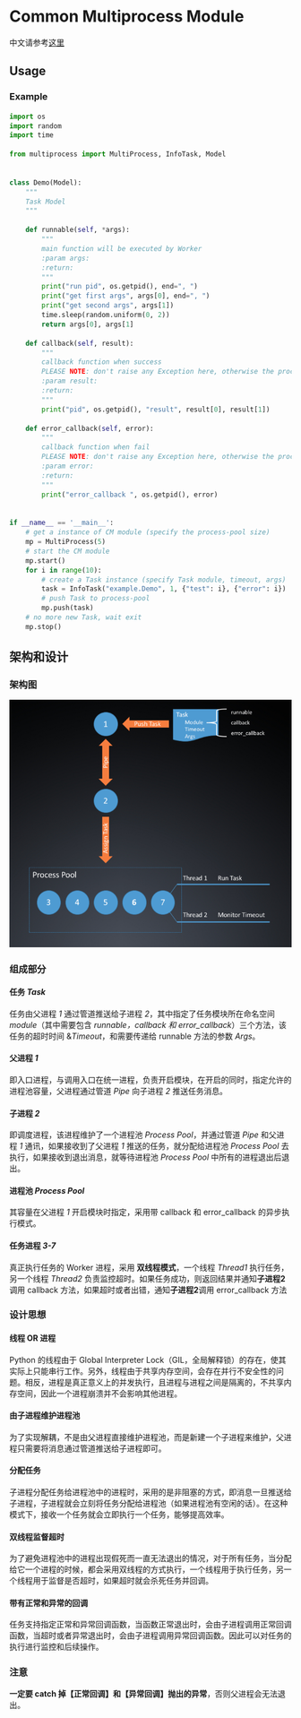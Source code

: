 # Common Multiprocess Module

中文请参考[这里](https://github.com/joddiy/multiprocess/tree/CN)

## Usage

### Example

```python
import os
import random
import time

from multiprocess import MultiProcess, InfoTask, Model


class Demo(Model):
    """
    Task Model
    """
    
    def runnable(self, *args):
        """
        main function will be executed by Worker
        :param args:
        :return:
        """
        print("run pid", os.getpid(), end=", ")
        print("get first args", args[0], end=", ")
        print("get second args", args[1])
        time.sleep(random.uniform(0, 2))
        return args[0], args[1]

    def callback(self, result):
        """
        callback function when success
        PLEASE NOTE: don't raise any Exception here, otherwise the process cannot exit normally
        :param result:
        :return:
        """
        print("pid", os.getpid(), "result", result[0], result[1])

    def error_callback(self, error):
        """
        callback function when fail
        PLEASE NOTE: don't raise any Exception here, otherwise the process cannot exit normally
        :param error:
        :return:
        """
        print("error_callback ", os.getpid(), error)


if __name__ == '__main__':
    # get a instance of CM module (specify the process-pool size)
    mp = MultiProcess(5)
    # start the CM module
    mp.start()
    for i in range(10):
        # create a Task instance (specify Task module, timeout, args)
        task = InfoTask("example.Demo", 1, {"test": i}, {"error": i})
        # push Task to process-pool
        mp.push(task)
    # no more new Task, wait exit
    mp.stop()

```


## 架构和设计

### 架构图

![架构图](asset/structure.png)

### 组成部分

#### 任务 *Task*

任务由父进程 *1* 通过管道推送给子进程 *2*，其中指定了任务模块所在命名空间 *module*（其中需要包含 *runnable，callback 和 error_callback*）三个方法，该任务的超时时间 &*Timeout*，和需要传递给 runnable 方法的参数 *Args*。


#### 父进程 *1*

即入口进程，与调用入口在统一进程，负责开启模块，在开启的同时，指定允许的进程池容量，父进程通过管道 *Pipe* 向子进程 *2* 推送任务消息。

#### 子进程 *2*

即调度进程，该进程维护了一个进程池 *Process Pool*，并通过管道 *Pipe* 和父进程 *1* 通讯，如果接收到了父进程 *1* 推送的任务，就分配给进程池 *Process Pool* 去执行，如果接收到退出消息，就等待进程池 *Process Pool* 中所有的进程退出后退出。

#### 进程池 *Process Pool*

其容量在父进程 *1* 开启模块时指定，采用带 callback 和 error_callback 的异步执行模式。

#### 任务进程 *3-7*

真正执行任务的 Worker 进程，采用 **双线程模式**，一个线程 *Thread1* 执行任务，另一个线程 *Thread2* 负责监控超时。如果任务成功，则返回结果并通知**子进程2**调用 callback 方法，如果超时或者出错，通知**子进程2**调用 error_callback 方法


### 设计思想

#### 线程 OR 进程

Python 的线程由于 Global Interpreter Lock（GIL，全局解释锁）的存在，使其实际上只能串行工作。另外，线程由于共享内存空间，会存在并行不安全性的问题。相反，进程是真正意义上的并发执行，且进程与进程之间是隔离的，不共享内存空间，因此一个进程崩溃并不会影响其他进程。

#### 由子进程维护进程池

为了实现解耦，不是由父进程直接维护进程池，而是新建一个子进程来维护，父进程只需要将消息通过管道推送给子进程即可。


#### 分配任务

子进程分配任务给进程池中的进程时，采用的是非阻塞的方式，即消息一旦推送给子进程，子进程就会立刻将任务分配给进程池（如果进程池有空闲的话）。在这种模式下，接收一个任务就会立即执行一个任务，能够提高效率。

#### 双线程监督超时

为了避免进程池中的进程出现假死而一直无法退出的情况，对于所有任务，当分配给它一个进程的时候，都会采用双线程的方式执行，一个线程用于执行任务，另一个线程用于监督是否超时，如果超时就会杀死任务并回调。

#### 带有正常和异常的回调

任务支持指定正常和异常回调函数，当函数正常退出时，会由子进程调用正常回调函数，当超时或者异常退出时，会由子进程调用异常回调函数。因此可以对任务的执行进行监控和后续操作。

### 注意

**一定要 catch 掉【正常回调】和【异常回调】抛出的异常**，否则父进程会无法退出。

